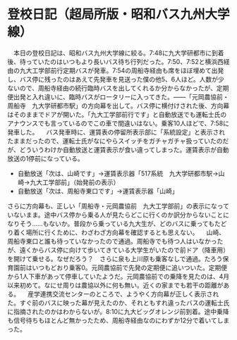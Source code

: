# 登校日記（超局所版・昭和バス九州大学線）

<div class="section">　本日の登校日記は、昭和バス九州大学線に絞る。7:48に九大学研都市に到着後、待っていたのはいつもより長いバス待ち行列だった。7:50、7:52と横浜西経由の九大工学部前行定期バスが発車。7:54の周船寺経由も席をほぼ埋めて出発し、バス停に残ったのはあえて先発車を見送った僕の他5、6人ほど。人数が少ないので、周船寺経由の続行臨時バスを出してくれるか分からなかったが、定期便出発と入れ違いに、臨時バスがロータリーに入ってきた。――「元岡農協前・周船寺　九大学研都市駅」の方向幕を出して。バス停に横付けされた後、方向幕はそのままでドアが開いた。「九大工学部前行です」と自動放送でも運転士氏のアナウンスでも言っているのでこの車で間違いはない。乗客10人ほどで、7:58に発車した。 　バス発車時に、運賃表の停留所表示部に「系統設定」と表示されたままだったので、運転士氏がなにやらスイッチをガチャガチャ扱っていたのだが、どういうわけか自動放送と運賃表示が食い違ってしまった。運賃表示が自動放送の1停前になっている。

* 自動放送「次は、山崎です」→運賃表示器「517系統　九大学研都市駅→山崎→九大工学部前」（始発前の表示）
* 自動放送「次は、周船寺東口です」→運賃表示器「山崎」

さらに方向幕も、正しい「周船寺・元岡農協前　九大工学部前」の表示になっていないまま。途中バス停から乗る人が見たらどこに行くのか訳分からないことになりそう……もないか。普段から乗っている九大生が、どのバスに乗ってもたどり着く場所に行くために、わざわざ方向幕を確認するとも思えない。 　山崎、周船寺東口と誰も待っていなかったので通過。周船寺でも待つ人はいなかったが、遠くからバス停に向けて歩いてきている大学生がいたので前ドア（降車用）を開けて乗せる。なぜだろう？　さらに泉も上川原も乗客なしで通過。たろう保育園前はいつもどおり乗客0。元岡農協前で先発の定期便に追いついた。定期便から1人下車があって停車していたようだ。元岡農協前での乗降を見たのは、4月以来初めて。なにせ周りは農協以外に何も無い。近くの家までも若干の距離がある。 　産学連携交流センターのところで、ようやく方向幕が正しく表示された。すぐ前のバスに映った幕が見えたのか、それともすれ違ったバスの運転士氏に指摘されたのかはわからないが。8:10に九大ビッグオレンジ前到着。途中乗降も信号待ちもほとんど無かったため、周船寺経由なのにわずか12分で着いてしまった。</div>